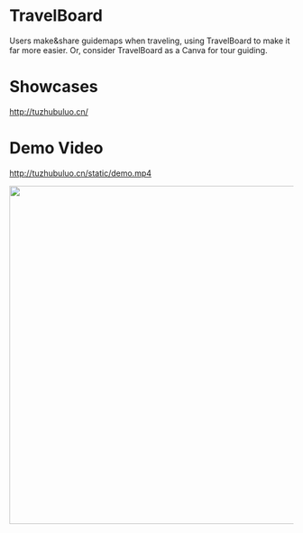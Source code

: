 # TravelBoard
Users make&amp;share guidemaps when traveling, using TravelBoard to make it far more easier. Or, consider TravelBoard as a Canva for tour guiding.

# Showcases
http://tuzhubuluo.cn/

# Demo Video
http://tuzhubuluo.cn/static/demo.mp4

<img src="http://tuzhubuluo.cn/static/demo.png"  width="600" />
